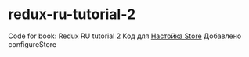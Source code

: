 # redux-ru-tutorial-2
Code for book:
Redux RU tutorial 2
Код для [Настойка Store](http://sp.carkva-gazeta.by/redux-ru-tutorial-2/sozdanie_store.html)
Добавлено configureStore
